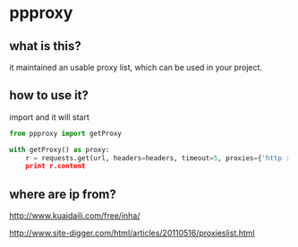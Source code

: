 # ppproxy

## what is this?

it maintained an usable proxy list, which can be used in your project.

## how to use it?
import and it will start 

``` python
from ppproxy import getProxy

with getProxy() as proxy:
    r = requests.get(url, headers=headers, timeout=5, proxies={'http : 'http://' + proxy})
    print r.content

```

## where are ip from?

http://www.kuaidaili.com/free/inha/

http://www.site-digger.com/html/articles/20110516/proxieslist.html



